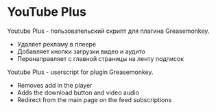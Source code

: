 YouTube Plus
========
Youtube Plus - пользовательский скрипт для плагина Greasemonkey.<br>
* Удаляет рекламу в плеере<br>
* Добавляет кнопки загрузки видео и аудито<br>
* Перенаправляет с главной страницы на ленту подписок<br>

Youtube Plus - userscript for plugin Greasemonkey.
* Removes add in the player<br>
* Adds the download button and video audio<br>
* Redirect from the main page on the feed subscriptions<br>